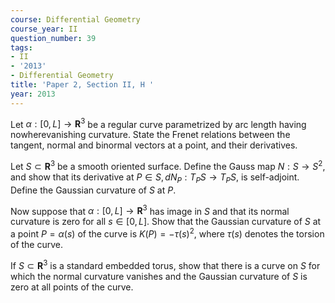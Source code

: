```yaml
---
course: Differential Geometry
course_year: II
question_number: 39
tags:
- II
- '2013'
- Differential Geometry
title: 'Paper 2, Section II, H '
year: 2013
---
```




Let $\alpha:[0, L] \rightarrow \mathbf{R}^{3}$ be a regular curve parametrized by arc length having nowherevanishing curvature. State the Frenet relations between the tangent, normal and binormal vectors at a point, and their derivatives.

Let $S \subset \mathbf{R}^{3}$ be a smooth oriented surface. Define the Gauss map $N: S \rightarrow S^{2}$, and show that its derivative at $P \in S, d N_{P}: T_{P} S \rightarrow T_{P} S$, is self-adjoint. Define the Gaussian curvature of $S$ at $P$.

Now suppose that $\alpha:[0, L] \rightarrow \mathbf{R}^{3}$ has image in $S$ and that its normal curvature is zero for all $s \in[0, L]$. Show that the Gaussian curvature of $S$ at a point $P=\alpha(s)$ of the curve is $K(P)=-\tau(s)^{2}$, where $\tau(s)$ denotes the torsion of the curve.

If $S \subset \mathbf{R}^{3}$ is a standard embedded torus, show that there is a curve on $S$ for which the normal curvature vanishes and the Gaussian curvature of $S$ is zero at all points of the curve.